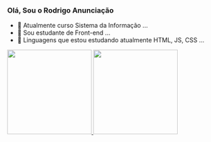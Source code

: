 ### Olá, Sou o Rodrigo Anunciação


- 🔭 Atualmente curso Sistema da Informação ...
- 🌱 Sou estudante de Front-end ...
- 👯 Linguagens que estou estudando atualmente HTML, JS, CSS ...


<div style={} display:flex>
<a target="_blank" href="https://github.com/anunciaca0"/>
  <img height="195em" src="https://github-readme-stats.vercel.app/api?username=anunciaca0&show_icons=true&theme=dark#gh-dark-mode-only"/>
  <img height="195em"  src="https://github-readme-stats.vercel.app/api/top-langs/?username=anuraghazra&theme=dark&layout=donut"/>
</div>

